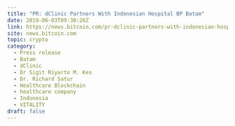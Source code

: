 ```yaml
---
title: "PR: dClinic Partners With Indonesian Hospital BP Batam"
date: 2019-06-03T09:30:26Z
link: https://news.bitcoin.com/pr-dclinic-partners-with-indonesian-hospital-bp-batam/?utm_medium=RSS&utm_source=hune
site: news.bitcoin.com
topic: crypto
category:
  - Press release
  - Batam
  - dClinic
  - Dr Sigit Riyarto M. Kes
  - Dr. Richard Satur
  - Healthcare Blockchain
  - healthcare company
  - Indonesia
  - VITALITY
draft: false
---
```

